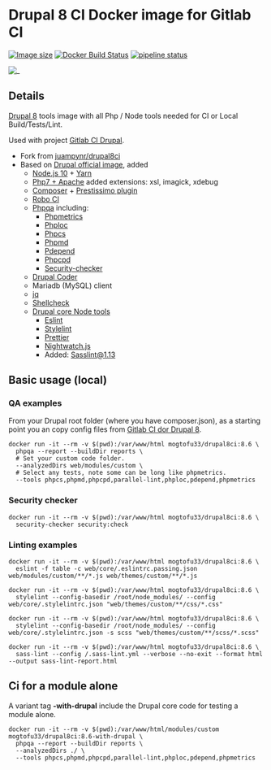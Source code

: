 # Drupal 8 CI Docker image for Gitlab CI

[![Image size](https://images.microbadger.com/badges/image/mogtofu33/drupal8ci.svg)](https://microbadger.com/images/mogtofu33/drupal8ci)
[![Docker Build Status](https://img.shields.io/docker/build/mogtofu33/drupal8ci.svg)](https://hub.docker.com/r/mogtofu33/drupal8ci/)
[![pipeline status](https://gitlab.com/mog33/drupal8ci/badges/master/pipeline.svg)](https://gitlab.com/mog33/drupal8ci/commits/master)

![_](https://img.shields.io/github/license/Mogtofu33/drupal8ci.svg)

## Details

[Drupal 8](https://www.drupal.org/8) tools image with all Php / Node tools needed for CI or Local Build/Tests/Lint.

Used with project [Gitlab CI Drupal](https://gitlab.com/mog33/gitlab-ci-drupal).

- Fork from [juampynr/drupal8ci](https://hub.docker.com/r/juampynr/drupal8ci/~/dockerfile/)
- Based on  [Drupal official image](https://hub.docker.com/_/drupal/), added
  - [Node.js 10](https://nodejs.org/en/) + [Yarn](https://yarnpkg.com)
  - [Php7 + Apache](https://github.com/docker-library/php/tree/master/7.2/stretch/apache) added extensions: xsl, imagick, xdebug
  - [Composer](https://getcomposer.org) + [Prestissimo plugin](https://github.com/hirak/prestissimo)
  - [Robo CI](http://robo.li)
  - [Phpqa](https://github.com/EdgedesignCZ/phpqa) including:
    - [Phpmetrics](https://www.phpmetrics.org)
    - [Phploc](https://github.com/sebastianbergmann/phploc)
    - [Phpcs](https://github.com/squizlabs/PHP_CodeSniffer)
    - [Phpmd](https://phpmd.org)
    - [Pdepend](https://pdepend.org)
    - [Phpcpd](https://github.com/sebastianbergmann/phpcpd)
    - [Security-checker](https://github.com/sensiolabs/security-checker)
  - [Drupal Coder](https://www.drupal.org/project/coder)
  - Mariadb (MySQL) client
  - [jq](https://stedolan.github.io/jq/)
  - [Shellcheck](https://www.shellcheck.net)
  - [Drupal core Node tools](https://cgit.drupalcode.org/drupal/plain/core/package.json)
    - [Eslint](https://eslint.org/)
    - [Stylelint](https://github.com/stylelint/stylelint)
    - [Prettier](https://github.com/prettier/prettier)
    - [Nightwatch.js](http://nightwatchjs.org/)
    - Added: [Sasslint@1.13](https://github.com/sasstools/sass-lint)

## Basic usage (local)

### QA examples

From your Drupal root folder (where you have composer.json), as a starting point you an copy config files from [Gitlab CI dor Drupal 8](https://gitlab.com/mog33/gitlab-ci-drupal/tree/master).

```shell
docker run -it --rm -v $(pwd):/var/www/html mogtofu33/drupal8ci:8.6 \
  phpqa --report --buildDir reports \
  # Set your custom code folder.
  --analyzedDirs web/modules/custom \
  # Select any tests, note some can be long like phpmetrics.
  --tools phpcs,phpmd,phpcpd,parallel-lint,phploc,pdepend,phpmetrics
```

### Security checker

```shell
docker run -it --rm -v $(pwd):/var/www/html mogtofu33/drupal8ci:8.6 \
  security-checker security:check
```

### Linting examples

```shell
docker run -it --rm -v $(pwd):/var/www/html mogtofu33/drupal8ci:8.6 \
  eslint -f table -c web/core/.eslintrc.passing.json web/modules/custom/**/*.js web/themes/custom/**/*.js
```

```shell
docker run -it --rm -v $(pwd):/var/www/html mogtofu33/drupal8ci:8.6 \
  stylelint --config-basedir /root/node_modules/ --config web/core/.stylelintrc.json "web/themes/custom/**/css/*.css"
```

```shell
docker run -it --rm -v $(pwd):/var/www/html mogtofu33/drupal8ci:8.6 \
  stylelint --config-basedir /root/node_modules/ --config web/core/.stylelintrc.json -s scss "web/themes/custom/**/scss/*.scss"
```

```shell
docker run -it --rm -v $(pwd):/var/www/html mogtofu33/drupal8ci:8.6 \
  sass-lint --config /.sass-lint.yml --verbose --no-exit --format html --output sass-lint-report.html
```

## Ci for a module alone

A variant tag __-with-drupal__ include the Drupal core code for testing a module alone.

```shell
docker run -it --rm -v $(pwd):/var/www/html/modules/custom mogtofu33/drupal8ci:8.6-with-drupal \
  phpqa --report --buildDir reports \
  --analyzedDirs ./ \
  --tools phpcs,phpmd,phpcpd,parallel-lint,phploc,pdepend,phpmetrics
```